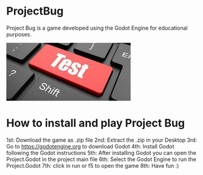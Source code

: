 # ProjectBug
Project Bug is a game developed using the Godot Engine for educational purposes.

![Test](Screenshots/download.jpg)
# How to install and play Project Bug
1st: Download the game as .zip file
2nd: Extract the .zip in your Desktop
3rd: Go to https://godotengine.org to download Godot
4th: Install Godot following the Godot instructions
5th: After installing Godot you can open the Project.Godot in the project main file
6th: Select the Godot Engine to run the Project.Godot
7th: click in run or f5 to open the game
8th: Have fun :)
